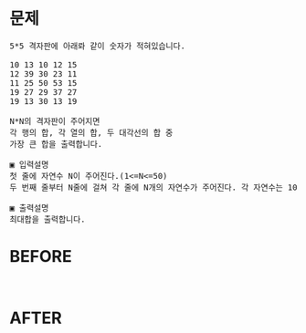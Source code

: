 # 문제

<pre>
5*5 격자판에 아래롸 같이 숫자가 적혀있습니다. 

10 13 10 12 15
12 39 30 23 11
11 25 50 53 15
19 27 29 37 27
19 13 30 13 19

N*N의 격자판이 주어지면 
각 행의 합, 각 열의 합, 두 대각선의 합 중 
가장 큰 합을 출력합니다.

▣ 입력설명
첫 줄에 자연수 N이 주어진다.(1<=N<=50) 
두 번째 줄부터 N줄에 걸쳐 각 줄에 N개의 자연수가 주어진다. 각 자연수는 100을 넘지 않는다.

▣ 출력설명
최대합을 출력합니다.
</pre>

# BEFORE

<pre>

</pre>

# AFTER

<pre>

</pre>
